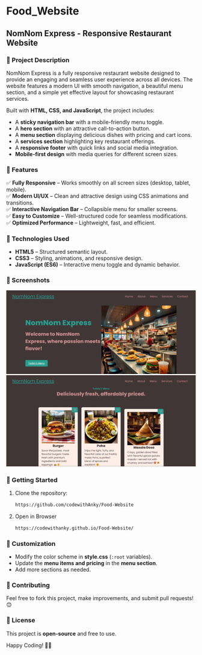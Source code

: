# Food_Website
## **NomNom Express - Responsive Restaurant Website**  

### **📌 Project Description**  
NomNom Express is a fully responsive restaurant website designed to provide an engaging and seamless user experience across all devices. The website features a modern UI with smooth navigation, a beautiful menu section, and a simple yet effective layout for showcasing restaurant services.  

Built with **HTML, CSS, and JavaScript**, the project includes:  
- A **sticky navigation bar** with a mobile-friendly menu toggle.  
- A **hero section** with an attractive call-to-action button.  
- A **menu section** displaying delicious dishes with pricing and cart icons.  
- A **services section** highlighting key restaurant offerings.  
- A **responsive footer** with quick links and social media integration.  
- **Mobile-first design** with media queries for different screen sizes.  

### **🌟 Features**  
✅ **Fully Responsive** – Works smoothly on all screen sizes (desktop, tablet, mobile).  
✅ **Modern UI/UX** – Clean and attractive design using CSS animations and transitions.  
✅ **Interactive Navigation Bar** – Collapsible menu for smaller screens.  
✅ **Easy to Customize** – Well-structured code for seamless modifications.  
✅ **Optimized Performance** – Lightweight, fast, and efficient.  

### **🔧 Technologies Used**  
- **HTML5** – Structured semantic layout.  
- **CSS3** – Styling, animations, and responsive design.  
- **JavaScript (ES6)** – Interactive menu toggle and dynamic behavior.  

### **📸 Screenshots**  
![image alt](https://github.com/codewithAnky/Food_Website/blob/4bf87fa3eae30136e5ee43b5809344aee5e10a19/image/Screenshot-2.png)
![image alt](https://github.com/codewithAnky/Food_Website/blob/4bf87fa3eae30136e5ee43b5809344aee5e10a19/image/Screenshot-1.png)



### **🚀 Getting Started**  
1. Clone the repository:  
      ```sh
   https://github.com/codewithAnky/Food-Website
   ```
2. Open in Browser
      ```sh
   https://codewithanky.github.io/Food-Website/
   ```

### **🎨 Customization**  
- Modify the color scheme in **style.css** (`:root` variables).  
- Update the **menu items and pricing** in the **menu section**.  
- Add more sections as needed.  

### **📢 Contributing**  
Feel free to fork this project, make improvements, and submit pull requests! 😊  

### **📜 License**  
This project is **open-source** and free to use.  

Happy Coding! 🚀🔥
